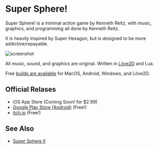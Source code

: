 # Super Sphere!

Super Sphere! is a minimal action game by Kenneth Reitz, with music, graphics, and programming all done by Kenneth Reitz. 

It is heavily inspired by Super Hexagon, but is designed to be more addictive/repayable.

![screenshot](https://d3vv6lp55qjaqc.cloudfront.net/items/0x1b2M0e3t1y0N1G1k0H/Screen%20Shot%202017-07-18%20at%2012.12.40%20PM.png?X-CloudApp-Visitor-Id=82d24e4c359857588fbbc6efe953451c&v=3f728fa9)

All music, sound, and graphics are original. Written in [Löve2D](http://love2d.org) and Lua. 

Free [builds are available](https://github.com/kennethreitz/super-sphere/releases) for MacOS, Android, Windows, and Löve2D.

## Official Relases

- iOS App Store (Coming Soon! for $2.99)
- [Google Play Store (Android)](https://play.google.com/store/apps/details?id=org.kennethreitz.supersphere.android&hl=en) (Free!)
- [itch.io](https://kennethreitz.itch.io/super-sphere) (Free!)

## See Also

- [Super Sphere II](https://github.com/kennethreitz/super-sphere)
